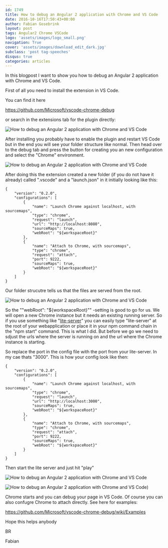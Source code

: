 ```yaml
---
id: 1749
title: How to debug an Angular 2 application with Chrome and VS Code
date: 2016-10-16T17:50:43+00:00
author: Fabian Gosebrink
layout: post
tags: Angular2 Chrome VSCode
logo: 'assets/images/logo_small.png'
navigation: True
cover: 'assets/images/download_edit_dark.jpg'
subclass: 'post tag-speeches'
disqus: true
categories: articles
---
```


In this blogpost I want to show you how to debug an Angular 2 application with Chrome and VS Code.

First of all you need to install the extension in VS Code.

You can find it here

<https://github.com/Microsoft/vscode-chrome-debug>

or search in the extensions tab for the plugin directly:

![How to debug an Angular 2 application with Chrome and VS Code]({{site.baseurl}}assets/articles/2016-10-16/HowtodebuganAngular2applicationwithChromeandVSCode_01.jpg)

After installing you probably have to enable the plugin and restart VS Code but in the end you will see your folder structure like normal. Then head over to the debug tab and press the button for creating you an new configuration and select the "Chrome" environment.

![How to debug an Angular 2 application with Chrome and VS Code]({{site.baseurl}}assets/articles/2016-10-16/HowtodebuganAngular2applicationwithChromeandVSCode_02.jpg)

After doing this the extension created a new folder (if you do not have it already) called ".vscode" and a "launch.json" in it initially looking like this:



<pre><code class="javascript">{
    "version": "0.2.0",
    "configurations": [
        {
            "name": "Launch Chrome against localhost, with sourcemaps",
            "type": "chrome",
            "request": "launch",
            "url": "http://localhost:8080",
            "sourceMaps": true,
            "webRoot": "${workspaceRoot}"
        },
        {
            "name": "Attach to Chrome, with sourcemaps",
            "type": "chrome",
            "request": "attach",
            "port": 9222,
            "sourceMaps": true,
            "webRoot": "${workspaceRoot}"
        }
    ]
}</code></pre>

Our folder strucutre tells us that the files are served from the root.

![How to debug an Angular 2 application with Chrome and VS Code]({{site.baseurl}}assets/articles/2016-10-16/HowtodebuganAngular2applicationwithChromeandVSCode_03.jpg)

So the ""webRoot": "${workspaceRoot}"" -setting is good to go for us. We will open a new Chrome instance but it needs an existing running server. So if you use something like "[lite-server](https://github.com/johnpapa/lite-server)" you can easily type "lite-server" at the root of your webapplication or place it in your npm command chain in the "npm start" command. This is what I did. But before we go we need to sdjust the urls where the server is running on and the url where the Chrome instance is starting.

So replace the port in the config file with the port from your lite-server. In my cae thats "3000". This is how your config look like then:

<pre><code class="javascript">{
    "version": "0.2.0",
    "configurations": [
        {
            "name": "Launch Chrome against localhost, with sourcemaps",
            "type": "chrome",
            "request": "launch",
            "url": "http://localhost:3000",
            "sourceMaps": true,
            "webRoot": "${workspaceRoot}"
        },
        {
            "name": "Attach to Chrome, with sourcemaps",
            "type": "chrome",
            "request": "attach",
            "port": 9222,
            "sourceMaps": true,
            "webRoot": "${workspaceRoot}"
        }
    ]
}</code></pre>

Then start the lite server and just hit "play"

![How to debug an Angular 2 application with Chrome and VS Code]({{site.baseurl}}assets/articles/2016-10-16/HowtodebuganAngular2applicationwithChromeandVSCode_04.jpg)

![How to debug an Angular 2 application with Chrome and VS Code]({{site.baseurl}}assets/articles/2016-10-16/HowtodebuganAngular2applicationwithChromeandVSCode.gif))

Chrome starts and you can debug your page in VS Code. Of course you can also confugre Chrome to attach directly. See here for examples:

<https://github.com/Microsoft/vscode-chrome-debug/wiki/Examples>

Hope this helps anybody

BR

Fabian
